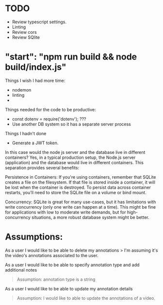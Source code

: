 # TODO
- Review typescript settings.
- Linting
- Review cors
- Review SQlite

# "start": "npm run build && node build/index.js"

Things I wish I had more time:
- nodemon
- linting
- 

Things needed for the code to be productive:
- const dotenv = require('dotenv'); ???
- Use another DB system so it has a separate server process

Things I hadn't done
- Generate a JWT token.

In this case would the node js server and the database live in different containers?
Yes, in a typical production setup, the Node.js server (application) and the database would live in different containers. This separation provides several benefits:

Persistence in Containers: If you're using containers, remember that SQLite creates a file on the filesystem. If that file is stored inside a container, it will be lost when the container is destroyed. To persist data across container restarts, you'll need to store the SQLite file on a volume or bind mount.

Concurrency: SQLite is great for many use-cases, but it has limitations with write concurrency (only one write can happen at a time). This might be fine for applications with low to moderate write demands, but for high-concurrency situations, a more robust database system might be better.




# Assumptions:
As a user I would like to be able to delete my annotations > I'm assuming it's the video's annotations associated to the user.

As a user I would like to be able to specify annotation type and add additional notes
> Assumption: annotation type is a string

As a user I would like to be able to update my annotation details
> Assumption: I would like to able to update the annotations of a video.